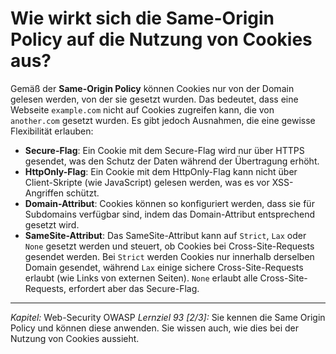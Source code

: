 # Wie wirkt sich die Same-Origin Policy auf die Nutzung von Cookies aus?

Gemäß der **Same-Origin Policy** können Cookies nur von der Domain gelesen werden, von der sie gesetzt wurden. Das bedeutet, dass eine Webseite `example.com` nicht auf Cookies zugreifen kann, die von `another.com` gesetzt wurden. Es gibt jedoch Ausnahmen, die eine gewisse Flexibilität erlauben:
  - **Secure-Flag**: Ein Cookie mit dem Secure-Flag wird nur über HTTPS gesendet, was den Schutz der Daten während der Übertragung erhöht.
  - **HttpOnly-Flag**: Ein Cookie mit dem HttpOnly-Flag kann nicht über Client-Skripte (wie JavaScript) gelesen werden, was es vor XSS-Angriffen schützt.
  - **Domain-Attribut**: Cookies können so konfiguriert werden, dass sie für Subdomains verfügbar sind, indem das Domain-Attribut entsprechend gesetzt wird.
  - **SameSite-Attribut**: Das SameSite-Attribut kann auf `Strict`, `Lax` oder `None` gesetzt werden und steuert, ob Cookies bei Cross-Site-Requests gesendet werden. Bei `Strict` werden Cookies nur innerhalb derselben Domain gesendet, während `Lax` einige sichere Cross-Site-Requests erlaubt (wie Links von externen Seiten). `None` erlaubt alle Cross-Site-Requests, erfordert aber das Secure-Flag.

---

_Kapitel:_ Web-Security OWASP
_Lernziel 93 \[2/3\]:_ Sie kennen die Same Origin Policy und können diese anwenden. Sie wissen auch, wie dies bei der Nutzung von Cookies aussieht.
